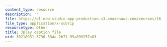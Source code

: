 ```yaml
---
content_type: resource
description: ''
file: https://ol-ocw-studio-app-production.s3.amazonaws.com/courses/16-885j-aircraft-systems-engineering-fall-2005/302189313736334a2b7199a899257a83_iiYhQtGpRhc.srt
file_type: application/x-subrip
resourcetype: Other
title: 3play caption file
uid: 30218931-3736-334a-2b71-99a899257a83
---
```

